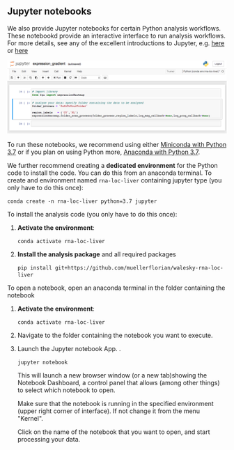 
## Jupyter notebooks
We also provide Jupyter notebooks for certain Python analysis workflows. These notebookd provide
an interactive interface to run analysis workflows. For more details, see any of the excellent 
introductions to Jupyter, e.g. [here](https://jupyter-notebook-beginner-guide.readthedocs.io/en/latest/index.html) or [here](https://realpython.com/jupyter-notebook-introduction/)

<img src="https://raw.githubusercontent.com/muellerflorian/walesky-rna-loc-liver/master/docs/img/jupyter-notebook.png" width="600px"></img>

To run these notebooks, we recommend using either [Miniconda with Python 3.7](https://docs.conda.io/en/latest/miniconda.html) or if you plan on using Python more, [Anaconda with Python 3.7](https://www.anaconda.com/distribution/).

We further recommend creating a **dedicated environment** for the Python code to install the code. You can do this from an anaconda terminal. To create and environment named `rna-loc-liver` containing jupyter type (you only have to do this once):

```
conda create -n rna-loc-liver python=3.7 jupyter
```

To install the analysis code (you only have to do this once):

1. **Activate the environment**:
    ```
    conda activate rna-loc-liver
    ```

0. **Install the analysis package** and all required packages
    ```
    pip install git+https://github.com/muellerflorian/walesky-rna-loc-liver
    ```

To open a notebook, open an anaconda terminal in the folder containing the notebook

1. **Activate the environment**:
    ```
    conda activate rna-loc-liver
    ```
0. Navigate to the folder containing the notebook you want to execute.
0. Launch the Jupyter notebook App. . 
    ```
    jupyter notebook
    ```
    This will launch a new browser window (or a new tab)showing the Notebook Dashboard, 
    a control panel that allows (among other things) to select which notebook to open.
    
    Make sure that the notebook is running in the specified environment (upper right
    corner of interface). If not change it from the menu "Kernel".

    Click on the name of the notebook that you want to open, and start processing your data.